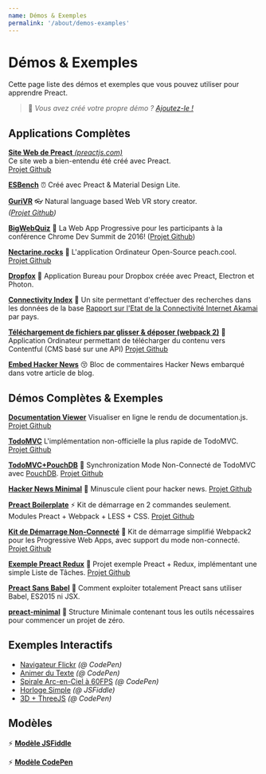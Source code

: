 ```yaml
---
name: Démos & Exemples
permalink: '/about/demos-examples'
---
```


# Démos & Exemples

Cette page liste des démos et exemples que vous pouvez utiliser pour apprendre Preact.

> :information_desk_person: _Vous avez créé votre propre démo ?
> [Ajoutez-le !](https://github.com/developit/preact-www/blob/master/content/about/demos-examples.md)_


## Applications Complètes

[**Site Web de Preact** _(preactjs.com)_](https://preactjs.com)  
Ce site web a bien-entendu été créé avec Preact.  
[Projet Github](https://github.com/developit/preact-www)

**[ESBench](http://esbench.com)** :alarm_clock:
Créé avec Preact & Material Design Lite.

[**GuriVR**](https://gurivr.com) :eyeglasses:
Natural language based Web VR story creator.  
_([Projet Github](https://github.com/opennewslabs/guri-vr))_

[**BigWebQuiz**](https://bigwebquiz.com) :game_die:
La Web App Progressive pour les participants à la conférence Chrome Dev Summit de 2016!
([Projet Github](https://github.com/jakearchibald/big-web-quiz))

**[Nectarine.rocks](http://nectarine.rocks)** :peach:
L'application Ordinateur Open-Source peach.cool.  
[Projet Github](https://github.com/developit/nectarine)

**[Dropfox](https://github.com/developit/dropfox)** :wolf:
Application Bureau pour Dropbox créée avec Preact, Electron et Photon.

**[Connectivity Index](https://cindex.co)** :iphone:
Un site permettant d'effectuer des recherches dans les données de la base [Rapport sur l'Etat de la Connectivité Internet Akamai](https://content.akamai.com/PG7010-Q2-2016-SOTI-Connectivity-Report.html) par pays.

**[Téléchargement de fichiers par glisser & déposer (webpack 2)](https://contentful-labs.github.io/file-upload-example/)** :rocket:
Application Ordinateur permettant de télécharger du contenu vers Contentful (CMS basé sur une API)
[Projet Github](https://github.com/contentful-labs/file-upload-example)

**[Embed Hacker News](https://github.com/TXTPEN/hn)** :kissing_closed_eyes:
Bloc de commentaires Hacker News embarqué dans votre article de blog.

## Démos Complètes & Exemples

**[Documentation Viewer](https://documentation-viewer.firebaseapp.com)**
Visualiser en ligne le rendu de documentation.js.
[Projet Github](https://github.com/developit/documentation-viewer)

**[TodoMVC](http://developit.github.io/preact-todomvc/)**
L'implémentation non-officielle la plus rapide de TodoMVC.
[Projet Github](https://github.com/developit/preact-todomvc)

**[TodoMVC+PouchDB](http://katopz.github.io/preact-todomvc-pouchdb/)** :floppy_disk:
Synchronization Mode Non-Connecté de TodoMVC avec [PouchDB](https://pouchdb.com/).
[Projet Github](https://github.com/katopz/preact-todomvc-pouchdb)

**[Hacker News Minimal](https://developit.github.io/hn_minimal/)** :newspaper:
Minuscule client pour hacker news.
[Projet Github](https://github.com/developit/hn_minimal)

**[Preact Boilerplate](https://preact-boilerplate.surge.sh)** :zap:
Kit de démarrage en 2 commandes seulement. Modules Preact + Webpack + LESS + CSS.
[Projet Github](https://github.com/developit/preact-boilerplate)

**[Kit de Démarrage Non-Connecté](https://preact-starter.now.sh)** :100:
Kit de démarrage simplifié Webpack2 pour les Progressive Web Apps, avec support du mode non-connecté.
[Projet Github](https://github.com/lukeed/preact-starter)

**[Exemple Preact Redux](https://preact-redux-example.surge.sh)** :repeat:
Projet exemple Preact + Redux, implémentant une simple Liste de Tâches.
[Projet Github](https://github.com/developit/preact-redux-example)

**[Preact Sans Babel](https://github.com/developit/preact-without-babel)** :horse:
Comment exploiter totalement Preact sans utiliser Babel, ES2015 ni JSX.

**[preact-minimal](https://github.com/aganglada/preact-minimal)** :rocket:
Structure Minimale contenant tous les outils nécessaires pour commencer un projet de zéro.


## Exemples Interactifs

- [Navigateur Flickr](http://codepen.io/developit/full/VvMZwK/) _(@ CodePen)_
- [Animer du Texte](http://codepen.io/developit/full/LpNOdm/) _(@ CodePen)_
- [Spirale Arc-en-Ciel à 60FPS](http://codepen.io/developit/full/xGoagz/) _(@ CodePen)_
- [Horloge Simple](http://jsfiddle.net/developit/u9m5x0L7/embedded/result,js/) _(@ JSFiddle)_
- [3D + ThreeJS](http://codepen.io/developit/pen/PPMNjd?editors=0010) _(@ CodePen)_

## Modèles

:zap: [**Modèle JSFiddle**](https://jsfiddle.net/developit/rs6zrh5f/embedded/result/)

:zap: [**Modèle CodePen**](http://codepen.io/developit/pen/pgaROe?editors=0010)
